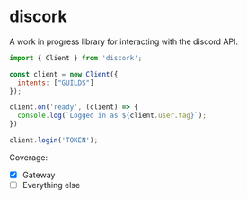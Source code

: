 # discork

A work in progress library for interacting with the discord API.

```js
import { Client } from 'discork';

const client = new Client({
  intents: ["GUILDS"]
});

client.on('ready', (client) => {
  console.log(`Logged in as ${client.user.tag}`);
})

client.login('TOKEN');
```

Coverage:

- [x] Gateway
- [ ] Everything else